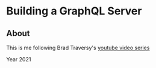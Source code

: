 # Building a GraphQL Server

## About

This is me following Brad Traversy's [youtube video series](https://youtu.be/PEcJxkylcRM)

Year 2021
